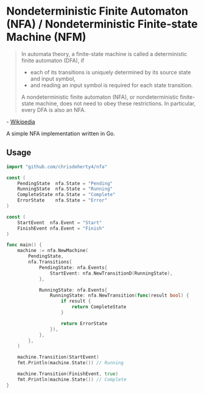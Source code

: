 # Nondeterministic Finite Automaton (NFA) / Nondeterministic Finite-state Machine (NFM)

> In automata theory, a finite-state machine is called a deterministic finite automaton (DFA), if
>   - each of its transitions is uniquely determined by its source state and input symbol,
>   - and reading an input symbol is required for each state transition.
>
> A nondeterministic finite automaton (NFA), or nondeterministic finite-state machine, does not need to obey these restrictions. In particular, every DFA is also an NFA.

\- [Wikipedia](https://en.wikipedia.org/wiki/Nondeterministic_finite_automaton)

A simple NFA implementation written in Go.

## Usage

```go
import "github.com/chrisdoherty4/nfa"

const (
    PendingState  nfa.State = "Pending"
    RunningState  nfa.State = "Running"
    CompleteState nfa.State = "Complete"
    ErrorState    nfa.State = "Error"
)

const (
    StartEvent  nfa.Event = "Start"
    FinishEvent nfa.Event = "Finish"
)

func main() {
    machine := nfa.NewMachine(
        PendingState,
        nfa.Transitions{
            PendingState: nfa.Events{
                StartEvent: nfa.NewTransitionD(RunningState),
            },

            RunningState: nfa.Events{
                RunningState: nfa.NewTransition(func(result bool) {
                    if result {
                        return CompleteState
                    }

                    return ErrorState
                }),
            },
        },
    )

    machine.Transition(StartEvent)
    fmt.Println(machine.State()) // Running

    machine.Transition(FinishEvent, true)
    fmt.Println(machine.State()) // Complete
}
```
